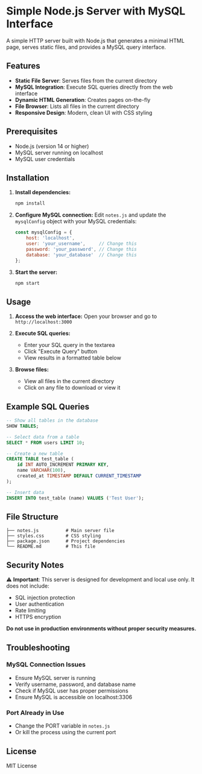 # Simple Node.js Server with MySQL Interface

A simple HTTP server built with Node.js that generates a minimal HTML page, serves static files, and provides a MySQL query interface.

## Features

- **Static File Server**: Serves files from the current directory
- **MySQL Integration**: Execute SQL queries directly from the web interface
- **Dynamic HTML Generation**: Creates pages on-the-fly
- **File Browser**: Lists all files in the current directory
- **Responsive Design**: Modern, clean UI with CSS styling

## Prerequisites

- Node.js (version 14 or higher)
- MySQL server running on localhost
- MySQL user credentials

## Installation

1. **Install dependencies:**
   ```bash
   npm install
   ```

2. **Configure MySQL connection:**
   Edit `notes.js` and update the `mysqlConfig` object with your MySQL credentials:
   ```javascript
   const mysqlConfig = {
       host: 'localhost',
       user: 'your_username',     // Change this
       password: 'your_password', // Change this
       database: 'your_database'  // Change this
   };
   ```

3. **Start the server:**
   ```bash
   npm start
   ```

## Usage

1. **Access the web interface:**
   Open your browser and go to `http://localhost:3000`

2. **Execute SQL queries:**
   - Enter your SQL query in the textarea
   - Click "Execute Query" button
   - View results in a formatted table below

3. **Browse files:**
   - View all files in the current directory
   - Click on any file to download or view it

## Example SQL Queries

```sql
-- Show all tables in the database
SHOW TABLES;

-- Select data from a table
SELECT * FROM users LIMIT 10;

-- Create a new table
CREATE TABLE test_table (
    id INT AUTO_INCREMENT PRIMARY KEY,
    name VARCHAR(100),
    created_at TIMESTAMP DEFAULT CURRENT_TIMESTAMP
);

-- Insert data
INSERT INTO test_table (name) VALUES ('Test User');
```

## File Structure

```
├── notes.js          # Main server file
├── styles.css        # CSS styling
├── package.json      # Project dependencies
└── README.md         # This file
```

## Security Notes

⚠️ **Important**: This server is designed for development and local use only. It does not include:
- SQL injection protection
- User authentication
- Rate limiting
- HTTPS encryption

**Do not use in production environments without proper security measures.**

## Troubleshooting

### MySQL Connection Issues
- Ensure MySQL server is running
- Verify username, password, and database name
- Check if MySQL user has proper permissions
- Ensure MySQL is accessible on localhost:3306

### Port Already in Use
- Change the PORT variable in `notes.js`
- Or kill the process using the current port

## License

MIT License
